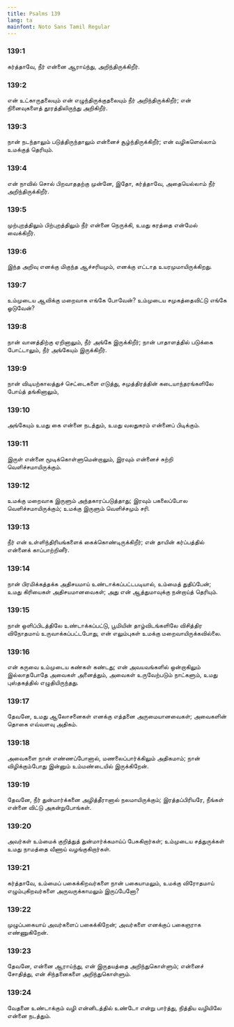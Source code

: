 ```yaml
---
title: Psalms 139
lang: ta
mainfont: Noto Sans Tamil Regular
---
```


###  139:1

கர்த்தாவே, நீர் என்னை ஆராய்ந்து, அறிந்திருக்கிறீர்.

###  139:2

என் உட்காருதலையும் என் எழுந்திருக்குதலையும் நீர் அறிந்திருக்கிறீர்; என் நினைவுகளைத் தூரத்திலிருந்து அறிகிறீர்.

###  139:3

நான் நடந்தாலும் படுத்திருந்தாலும் என்னைச் சூழ்ந்திருக்கிறீர்; என் வழிகளெல்லாம் உமக்குத் தெரியும்.

###  139:4

என் நாவில் சொல் பிறவாததற்கு முன்னே, இதோ, கர்த்தாவே, அதையெல்லாம் நீர் அறிந்திருக்கிறீர்.

###  139:5

முற்புறத்திலும் பிற்புறத்திலும் நீர் என்னை நெருக்கி, உமது கரத்தை என்மேல் வைக்கிறீர்.

###  139:6

இந்த அறிவு எனக்கு மிகுந்த ஆச்சரியமும், எனக்கு எட்டாத உயரமுமாயிருக்கிறது.

###  139:7

உம்முடைய ஆவிக்கு மறைவாக எங்கே போவேன்? உம்முடைய சமுகத்தைவிட்டு எங்கே ஓடுவேன்?

###  139:8

நான் வானத்திற்கு ஏறினாலும், நீர் அங்கே இருக்கிறீர்; நான் பாதாளத்தில் படுக்கை போட்டாலும், நீர் அங்கேயும் இருக்கிறீர்.

###  139:9

நான் விடியற்காலத்துச் செட்டைகளை எடுத்து, சமுத்திரத்தின் கடையாந்தரங்களிலே போய்த் தங்கினாலும்,

###  139:10

அங்கேயும் உமது கை என்னை நடத்தும், உமது வலதுகரம் என்னைப் பிடிக்கும்.

###  139:11

இருள் என்னை மூடிக்கொள்ளுமென்றாலும், இரவும் என்னைச் சுற்றி வெளிச்சமாயிருக்கும்.

###  139:12

உமக்கு மறைவாக இருளும் அந்தகாரப்படுத்தாது; இரவும் பகலைப்போல வெளிச்சமாயிருக்கும்; உமக்கு இருளும் வெளிச்சமும் சரி.

###  139:13

நீர் என் உள்ளிந்திரியங்களைக் கைக்கொண்டிருக்கிறீர்; என் தாயின் கர்ப்பத்தில் என்னைக் காப்பாற்றினீர்.

###  139:14

நான் பிரமிக்கத்தக்க அதிசயமாய் உண்டாக்கப்பட்டபடியால், உம்மைத் துதிப்பேன்; உமது கிரியைகள் அதிசயமானவைகள்; அது என் ஆத்துமாவுக்கு நன்றாய்த் தெரியும்.

###  139:15

நான் ஒளிப்பிடத்திலே உண்டாக்கப்பட்டு, பூமியின் தாழ்விடங்களிலே விசித்திர விநோதமாய் உருவாக்கப்பட்டபோது, என் எலும்புகள் உமக்கு மறைவாயிருக்கவில்லை.

###  139:16

என் கருவை உம்முடைய கண்கள் கண்டது; என் அவயவங்களில் ஒன்றாகிலும் இல்லாதபோதே அவைகள் அனைத்தும், அவைகள் உருவேற்படும் நாட்களும், உமது புஸ்தகத்தில் எழுதியிருந்தது.

###  139:17

தேவனே, உமது ஆலோசனைகள் எனக்கு எத்தனை அருமையானவைகள்; அவைகளின் தொகை எவ்வளவு அதிகம்.

###  139:18

அவைகளை நான் எண்ணப்போனால், மணலைப்பார்க்கிலும் அதிகமாம்; நான் விழிக்கும்போது இன்னும் உம்மண்டையில் இருக்கிறேன்.

###  139:19

தேவனே, நீர் துன்மார்க்கனை அழித்தீரானால் நலமாயிருக்கும்; இரத்தப்பிரியரே, நீங்கள் என்னை விட்டு அகன்றுபோங்கள்.

###  139:20

அவர்கள் உம்மைக் குறித்துத் துன்மார்க்கமாய்ப் பேசுகிறார்கள்; உம்முடைய சத்துருக்கள் உமது நாமத்தை வீணாய் வழங்குகிறார்கள்.

###  139:21

கர்த்தாவே, உம்மைப் பகைக்கிறவர்களை நான் பகையாமலும், உமக்கு விரோதமாய் எழும்புகிறவர்களை அருவருக்காமலும் இருப்பேனோ?

###  139:22

முழுப்பகையாய் அவர்களைப் பகைக்கிறேன்; அவர்களை எனக்குப் பகைஞராக எண்ணுகிறேன்.

###  139:23

தேவனே, என்னை ஆராய்ந்து, என் இருதயத்தை அறிந்துகொள்ளும்; என்னைச் சோதித்து, என் சிந்தனைகளை அறிந்துகொள்ளும்.

###  139:24

வேதனை உண்டாக்கும் வழி என்னிடத்தில் உண்டோ என்று பார்த்து, நித்திய வழியிலே என்னை நடத்தும்.

